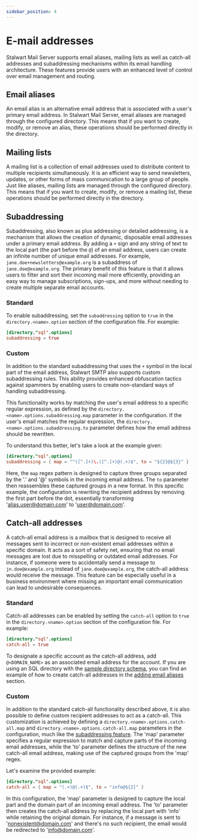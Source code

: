 ```yaml
---
sidebar_position: 4
---
```


# E-mail addresses

Stalwart Mail Server supports email aliases, mailing lists as well as catch-all addresses and subaddressing mechanisms within its email handling architecture. These features provide users with an enhanced level of control over email management and routing.

## Email aliases

An email alias is an alternative email address that is associated with a user's primary email address. In Stalwart Mail Server, email aliases are managed through the configured directory. This means that if you want to create, modify, or remove an alias, these operations should be performed directly in the directory. 

## Mailing lists

A mailing list is a collection of email addresses used to distribute content to multiple recipients simultaneously. It is an efficient way to send newsletters, updates, or other forms of mass communication to a large group of people. Just like aliases, mailing lists are managed through the configured directory. This means that if you want to create, modify, or remove a mailing list, these operations should be performed directly in the directory. 

## Subaddressing

Subaddressing, also known as plus addressing or detailed addressing, is a mechanism that allows the creation of dynamic, disposable email addresses under a primary email address. By adding a `+` sign and any string of text to the local part (the part before the `@`) of an email address, users can create an infinite number of unique email addresses. For example, `jane.doe+newsletters@example.org` is a subaddress of `jane.doe@example.org`. The primary benefit of this feature is that it allows users to filter and sort their incoming mail more efficiently, providing an easy way to manage subscriptions, sign-ups, and more without needing to create multiple separate email accounts.

### Standard

To enable subaddressing, set the `subaddressing` option to `true` in the `directory.<name>.option` section of the configuration file. For example:

```toml
[directory."sql".options]
subaddressing = true
```

### Custom
 
In addition to the standard subaddressing that uses the `+` symbol in the local part of the email address, Stalwart SMTP also supports custom subaddressing rules. This ability provides enhanced obfuscation tactics against spammers by enabling users to create non-standard ways of handling subaddressing.

This functionality works by matching the user's email address to a specific regular expression, as defined by the `directory.<name>.options.subaddressing.map` parameter in the configuration. If the user's email matches the regular expression, the `directory.<name>.options.subaddressing.to` parameter defines how the email address should be rewritten.

To understand this better, let's take a look at the example given:

```toml
[directory."sql".options]
subaddressing = { map = "^([^.]+)\.([^.]+)@(.+)$", to = "${2}@${3}" }
```

Here, the `map` regex pattern is designed to capture three groups separated by the '.' and '@' symbols in the incoming email address. The `to` parameter then reassembles these captured groups in a new format. In this specific example, the configuration is rewriting the recipient address by removing the first part before the dot, essentially transforming 'alias.user@domain.com' to 'user@domain.com'. 

## Catch-all addresses

A catch-all email address is a mailbox that is designed to receive all messages sent to incorrect or non-existent email addresses within a specific domain. It acts as a sort of safety net, ensuring that no email messages are lost due to misspelling or outdated email addresses. For instance, if someone were to accidentally send a message to `jn.doe@example.org` instead of `jane.doe@example.org`, the catch-all address would receive the message. This feature can be especially useful in a business environment where missing an important email communication can lead to undesirable consequences.

### Standard

Catch-all addresses can be enabled by setting the `catch-all` option to `true` in the `directory.<name>.option` section of the configuration file. For example:

```toml
[directory."sql".options]
catch-all = true
```

To designate a specific account as the catch-all address, add `@<DOMAIN_NAME>` as an associated email address for the account. If you are using an SQL directory with the [sample directory schema](/docs/directory/types/sql#sample-directory-schema), you can find an example of how to create catch-all addresses in the [adding email aliases](/docs/directory/types/sql#adding-an-email-alias) section. 

### Custom

In addition to the standard catch-all functionality described above, it is also possible to define custom recipient addresses to act as a catch-all. This customization is achieved by defining a `directory.<name>.options.catch-all.map` and `directory.<name>.options.catch-all.map` parameters in the configuration, much like the [subaddressing feature](#custom). The 'map' parameter specifies a regular expression to match and capture parts of the incoming email addresses, while the 'to' parameter defines the structure of the new catch-all email address, making use of the captured groups from the 'map' regex.

Let's examine the provided example:

```toml
[directory."sql".options]
catch-all = { map = "(.+)@(.+)$", to = "info@${2}" }
```

In this configuration, the 'map' parameter is designed to capture the local part and the domain part of an incoming email address. The 'to' parameter then creates the catch-all address by replacing the local part with 'info' while retaining the original domain. For instance, if a message is sent to 'nonexistent@domain.com' and there's no such recipient, the email would be redirected to 'info@domain.com'. 

